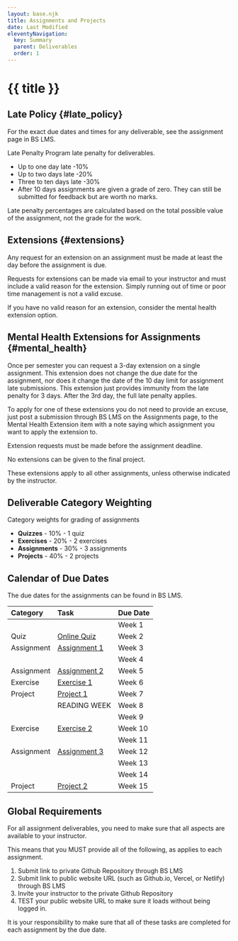 ```yaml
---
layout: base.njk
title: Assignments and Projects
date: Last Modified
eleventyNavigation:
  key: Summary
  parent: Deliverables
  order: 1
---
```


# {{ title }}

## Late Policy {#late_policy}

For the exact due dates and times for any deliverable, see the assignment page in BS LMS.

<div class="danger">
  <span class="ttl">Late Penalty</span>
  Program late penalty for deliverables.

- Up to one day late -10%
- Up to two days late -20%
- Three to ten days late -30%
- After 10 days assignments are given a grade of zero. They can still be submitted for feedback but are worth no marks.

Late penalty percentages are calculated based on the total possible value of the assignment, not the grade for the work.

</div>

## Extensions {#extensions}

Any request for an extension on an assignment must be made at least the day before the assignment is due.

Requests for extensions can be made via email to your instructor and must include a valid reason for the extension. Simply running out of time or poor time management is not a valid excuse.

If you have no valid reason for an extension, consider the mental health extension option.

## Mental Health Extensions for Assignments {#mental_health}

Once per semester you can request a 3-day extension on a single assignment. This extension does not change the due date for the assignment, nor does it change the date of the 10 day limit for assignment
late submissions. This extension just provides immunity from the late penalty for 3 days. After the 3rd day, the full late penalty applies.

To apply for one of these extensions you do not need to provide an excuse, just post a submission through BS LMS on the Assignments page, to the Mental Health Extension item with a note saying which
assignment you want to apply the extension to.

Extension requests must be made before the assignment deadline.

No extensions can be given to the final project.

These extensions apply to all other assignments, unless otherwise indicated by the instructor.

## Deliverable Category Weighting

Category weights for grading of assignments

- **Quizzes** - 10% - 1 quiz
- **Exercises** - 20% - 2 exercises
- **Assignments** - 30% - 3 assignments
- **Projects** - 40% - 2 projects

## Calendar of Due Dates

The due dates for the assignments can be found in BS LMS.

| Category   | Task                                      | Due Date |
| :--------- | :---------------------------------------- | :------- |
|            |                                           | Week 1   |
| Quiz       | [Online Quiz](/deliverables/summary)      | Week 2   |
| Assignment | [Assignment 1](/deliverables/assignments) | Week 3   |
|            |                                           | Week 4   |
| Assignment | [Assignment 2](/deliverables/assignments) | Week 5   |
| Exercise   | [Exercise 1](/deliverables/exercises)     | Week 6   |
| Project    | [Project 1](/deliverables/projects)       | Week 7   |
|            | READING WEEK                              | Week 8   |
|            |                                           | Week 9   |
| Exercise   | [Exercise 2](/deliverables/exercises)     | Week 10  |
|            |                                           | Week 11  |
| Assignment | [Assignment 3](/deliverables/assignments) | Week 12  |
|            |                                           | Week 13  |
|            |                                           | Week 14  |
| Project    | [Project 2](/deliverables/projects)       | Week 15  |

## Global Requirements

For all assignment deliverables, you need to make sure that all aspects are available to your instructor.

This means that you MUST provide all of the following, as applies to each assignment.

1. Submit link to private Github Repository through BS LMS
2. Submit link to public website URL (such as Github.io, Vercel, or Netlify) through BS LMS
3. Invite your instructor to the private Github Repository
4. TEST your public website URL to make sure it loads without being logged in.

It is your responsibility to make sure that all of these tasks are completed for each assignment by the due date.
